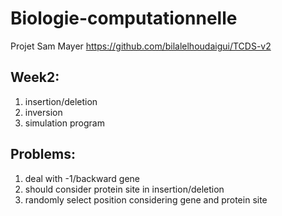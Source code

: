 # Biologie-computationnelle
Projet Sam Mayer
https://github.com/bilalelhoudaigui/TCDS-v2
## Week2: 
1.  insertion/deletion
2.  inversion
3.  simulation program

## Problems:
1.  deal with -1/backward gene
2.  should consider protein site in insertion/deletion
3.  randomly select position considering gene and protein site


